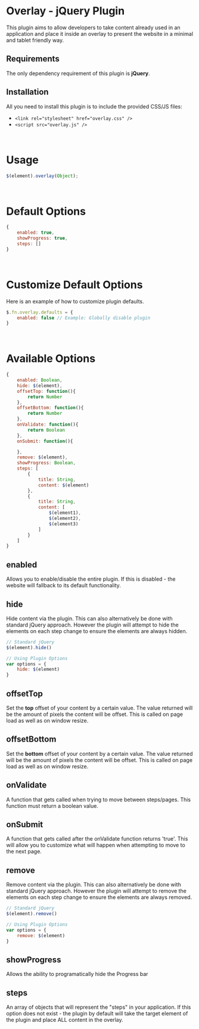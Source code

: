 # __Overlay - jQuery Plugin__
This plugin aims to allow developers to take content already used in an application and place it inside an overlay to present the website in a minimal and tablet friendly way.

## __Requirements__
The only dependency requirement of this plugin is **jQuery**.

## __Installation__
All you need to install this plugin is to include the provided CSS/JS files:
* `<link rel="stylesheet" href="overlay.css" />`
* `<script src="overlay.js" />`  

&nbsp;

# __Usage__
```javascript
$(element).overlay(Object);
```

&nbsp;

# __Default Options__
```javascript
{
    enabled: true,
    showProgress: true,
    steps: []
}
```

&nbsp;

# __Customize Default Options__ 
Here is an example of how to customize plugin defaults. 
```javascript
$.fn.overlay.defaults = {
    enabled: false // Example: Globally disable plugin
}
```


&nbsp;

# __Available Options__
```javascript
{
    enabled: Boolean,
    hide: $(element),
    offsetTop: function(){
        return Number
    },
    offsetBottom: function(){
        return Number
    },
    onValidate: function(){
        return Boolean
    },
    onSubmit: function(){

    },
    remove: $(element),
    showProgress: Boolean,
    steps: [
        {
            title: String,
            content: $(element)
        },
        {
            title: String,
            content: [
                $(element1),
                $(element2),
                $(element3)
            ]
        }
    ]
}
```

## __enabled__
Allows you to enable/disable the entire plugin. If this is disabled - the website will fallback to its default functionality.

## __hide__
Hide content via the plugin. This can also alternatively be done with standard jQuery approach. However the plugin will attempt to hide the elements on each step change to ensure the elements are always hidden.
```javascript
// Standard jQuery
$(element).hide()

// Using Plugin Options
var options = {
    hide: $(element)
}
```

## __offsetTop__
Set the __top__ offset of your content by a certain value. The value returned will be the amount of pixels the content will be offset. This is called on page load as well as on window resize.

## __offsetBottom__
Set the __bottom__ offset of your content by a certain value. The value returned will be the amount of pixels the content will be offset. This is called on page load as well as on window resize.

## __onValidate__
A function that gets called when trying to move between steps/pages. This function must return a boolean value.

## __onSubmit__
A function that gets called after the onValidate function returns 'true'. This will allow you to customize what will happen when attempting to move to the next page.

## __remove__
Remove content via the plugin. This can also alternatively be done with standard jQuery approach. However the plugin will attempt to remove the elements on each step change to ensure the elements are always removed.
```javascript
// Standard jQuery
$(element).remove()

// Using Plugin Options
var options = {
    remove: $(element)
}
```

## __showProgress__
Allows the ability to programatically hide the Progress bar

## __steps__
An array of objects that will represent the "steps" in your application. If this option does not exist - the plugin by default will take the target element of the plugin and place ALL content in the overlay.

